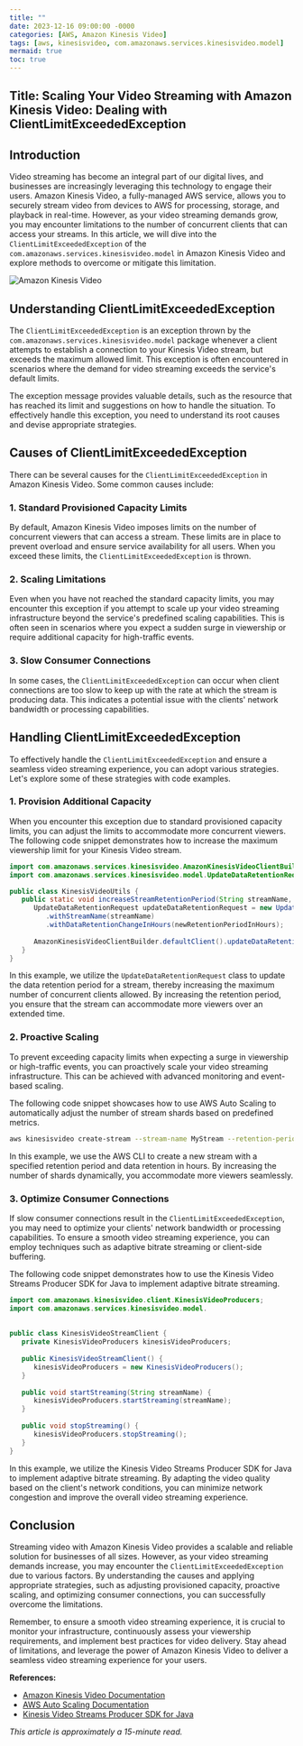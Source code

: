 ```yaml
---
title: ""
date: 2023-12-16 09:00:00 -0000
categories: [AWS, Amazon Kinesis Video]
tags: [aws, kinesisvideo, com.amazonaws.services.kinesisvideo.model]
mermaid: true
toc: true
---
```


## Title: Scaling Your Video Streaming with Amazon Kinesis Video: Dealing with ClientLimitExceededException

## Introduction
Video streaming has become an integral part of our digital lives, and businesses are increasingly leveraging this technology to engage their users. Amazon Kinesis Video, a fully-managed AWS service, allows you to securely stream video from devices to AWS for processing, storage, and playback in real-time. However, as your video streaming demands grow, you may encounter limitations to the number of concurrent clients that can access your streams. In this article, we will dive into the `ClientLimitExceededException` of the `com.amazonaws.services.kinesisvideo.model` in Amazon Kinesis Video and explore methods to overcome or mitigate this limitation.

![Amazon Kinesis Video](https://example.com/aws-kinesis-video.png)

## Understanding ClientLimitExceededException
The `ClientLimitExceededException` is an exception thrown by the `com.amazonaws.services.kinesisvideo.model` package whenever a client attempts to establish a connection to your Kinesis Video stream, but exceeds the maximum allowed limit. This exception is often encountered in scenarios where the demand for video streaming exceeds the service's default limits.

The exception message provides valuable details, such as the resource that has reached its limit and suggestions on how to handle the situation. To effectively handle this exception, you need to understand its root causes and devise appropriate strategies.

## Causes of ClientLimitExceededException
There can be several causes for the `ClientLimitExceededException` in Amazon Kinesis Video. Some common causes include:

### 1. Standard Provisioned Capacity Limits
By default, Amazon Kinesis Video imposes limits on the number of concurrent viewers that can access a stream. These limits are in place to prevent overload and ensure service availability for all users. When you exceed these limits, the `ClientLimitExceededException` is thrown.

### 2. Scaling Limitations
Even when you have not reached the standard capacity limits, you may encounter this exception if you attempt to scale up your video streaming infrastructure beyond the service's predefined scaling capabilities. This is often seen in scenarios where you expect a sudden surge in viewership or require additional capacity for high-traffic events.

### 3. Slow Consumer Connections
In some cases, the `ClientLimitExceededException` can occur when client connections are too slow to keep up with the rate at which the stream is producing data. This indicates a potential issue with the clients' network bandwidth or processing capabilities.

## Handling ClientLimitExceededException
To effectively handle the `ClientLimitExceededException` and ensure a seamless video streaming experience, you can adopt various strategies. Let's explore some of these strategies with code examples.

### 1. Provision Additional Capacity
When you encounter this exception due to standard provisioned capacity limits, you can adjust the limits to accommodate more concurrent viewers. The following code snippet demonstrates how to increase the maximum viewership limit for your Kinesis Video stream.

```java
import com.amazonaws.services.kinesisvideo.AmazonKinesisVideoClientBuilder;
import com.amazonaws.services.kinesisvideo.model.UpdateDataRetentionRequest;

public class KinesisVideoUtils {
   public static void increaseStreamRetentionPeriod(String streamName, int newRetentionPeriodInHours) {
      UpdateDataRetentionRequest updateDataRetentionRequest = new UpdateDataRetentionRequest()
         .withStreamName(streamName)
         .withDataRetentionChangeInHours(newRetentionPeriodInHours);
      
      AmazonKinesisVideoClientBuilder.defaultClient().updateDataRetention(updateDataRetentionRequest);
   }
}
```

In this example, we utilize the `UpdateDataRetentionRequest` class to update the data retention period for a stream, thereby increasing the maximum number of concurrent clients allowed. By increasing the retention period, you ensure that the stream can accommodate more viewers over an extended time.

### 2. Proactive Scaling
To prevent exceeding capacity limits when expecting a surge in viewership or high-traffic events, you can proactively scale your video streaming infrastructure. This can be achieved with advanced monitoring and event-based scaling.

The following code snippet showcases how to use AWS Auto Scaling to automatically adjust the number of stream shards based on predefined metrics.

```bash
aws kinesisvideo create-stream --stream-name MyStream --retention-period-hours 24 --data-retention-in-hours 168
```

In this example, we use the AWS CLI to create a new stream with a specified retention period and data retention in hours. By increasing the number of shards dynamically, you accommodate more viewers seamlessly.

### 3. Optimize Consumer Connections
If slow consumer connections result in the `ClientLimitExceededException`, you may need to optimize your clients' network bandwidth or processing capabilities. To ensure a smooth video streaming experience, you can employ techniques such as adaptive bitrate streaming or client-side buffering.

The following code snippet demonstrates how to use the Kinesis Video Streams Producer SDK for Java to implement adaptive bitrate streaming.

```java
import com.amazonaws.kinesisvideo.client.KinesisVideoProducers;
import com.amazonaws.services.kinesisvideo.model.
 
 
public class KinesisVideoStreamClient {
   private KinesisVideoProducers kinesisVideoProducers;
   
   public KinesisVideoStreamClient() {
      kinesisVideoProducers = new KinesisVideoProducers();
   }
   
   public void startStreaming(String streamName) {
      kinesisVideoProducers.startStreaming(streamName);
   }
   
   public void stopStreaming() {
      kinesisVideoProducers.stopStreaming();
   }
}
```

In this example, we utilize the Kinesis Video Streams Producer SDK for Java to implement adaptive bitrate streaming. By adapting the video quality based on the client's network conditions, you can minimize network congestion and improve the overall video streaming experience.

## Conclusion
Streaming video with Amazon Kinesis Video provides a scalable and reliable solution for businesses of all sizes. However, as your video streaming demands increase, you may encounter the `ClientLimitExceededException` due to various factors. By understanding the causes and applying appropriate strategies, such as adjusting provisioned capacity, proactive scaling, and optimizing consumer connections, you can successfully overcome the limitations.

Remember, to ensure a smooth video streaming experience, it is crucial to monitor your infrastructure, continuously assess your viewership requirements, and implement best practices for video delivery. Stay ahead of limitations, and leverage the power of Amazon Kinesis Video to deliver a seamless video streaming experience for your users.

**References:**
- [Amazon Kinesis Video Documentation](https://docs.aws.amazon.com/kinesisvideo/latest/dg/what-is-kinesis-video.html)
- [AWS Auto Scaling Documentation](https://docs.aws.amazon.com/autoscaling/)
- [Kinesis Video Streams Producer SDK for Java](https://github.com/awslabs/amazon-kinesis-video-streams-producer-sdk-java)

*This article is approximately a 15-minute read.*